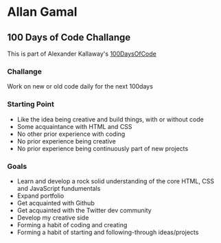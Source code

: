 <h1>Allan Gamal</h1>

  <h2>100 Days of Code Challange</h2>
  <p>This is part of Alexander Kallaway's <a href="https://github.com/Kallaway/100-days-of-code">100DaysOfCode</a> </p>

  <h3>Challange</h3>
  <p>Work on new or old code daily for the next 100days</p>

  <h3>Starting Point</h3>
  <ul>
    <li>Like the idea being creative and build things, with or without code</li>
    <li>Some acquaintance with HTML and CSS</li>
    <li>No other prior experience with coding</li>
    <li>No prior experience being creative</li>
    <li>No prior experience being continuously part of new projects</li>

  </ul>

  <h3>Goals</h3>
  <ul>
    <li>Learn and develop a rock solid understanding of the core HTML, CSS and JavaScript fundumentals</li>
    <li>Expand portfolio</li>
    <li>Get acquainted with Github</li>
    <li>Get acquainted with the Twitter dev community</li>
    <li>Develop my creative side</li>
    <li>Forming a habit of coding and creating</li>
    <li>Forming a habit of starting and following-through ideas/projects</li>


  </ul>
